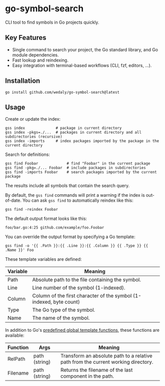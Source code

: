 go-symbol-search
================

CLI tool to find symbols in Go projects quickly.

Key Features
------------

-	Single command to search your project, the Go standard library, and Go module dependencies.
-	Fast lookup and reindexing.
-	Easy integration with terminal-based workflows (CLI, fzf, editors, ...).

Installation
------------

```
go install github.com/wedaly/go-symbol-search@latest
```

Usage
-----

Create or update the index:

```
gss index              # package in current directory
gss index -pkgs=./...  # packages in current directory and all subdirectories (recursive)
gss index -imports     # index packages imported by the package in the current directory
```

Search for definitions:

```
gss find Foobar             # find "Foobar" in the current package
gss find -pkg=./... Foobar  # include packages in subdirectories
gss find -imports Foobar    # search packages imported by the current package
```

The results include all symbols that contain the search query.

By default, the `gss find` commands will print a warning if the index is out-of-date.
You can ask `gss find` to automatically reindex like this:
```
gss find -reindex Foobar
```

The default output format looks like this:

```
foo/bar.go:4:25 github.com/example/foo.Foobar
```

You can override the output format by specifying a Go template:

```
gss find -o '{{ .Path }}:{{ .Line }}:{{ .Column }} {{ .Type }} {{ .Name }}' Foo
```

These template variables are defined:

| Variable | Meaning                                                             |
|----------|---------------------------------------------------------------------|
| Path     | Absolute path to the file containing the symbol.                    |
| Line     | Line number of the symbol (1-indexed).                              |
| Column   | Column of the first character of the symbol (1-indexed, byte count) |
| Type     | The Go type of the symbol.                                          |
| Name     | The name of the symbol.                                             |

In addition to Go's [predefined global template functions](https://pkg.go.dev/text/template#hdr-Functions), these functions are available:

| Function | Args          | Meaning                                                                           |
|----------|---------------|-----------------------------------------------------------------------------------|
| RelPath  | path (string) | Transform an absolute path to a relative path from the current working directory. |
| Filename | path (string) | Returns the filename of the last component in the path.                           |
